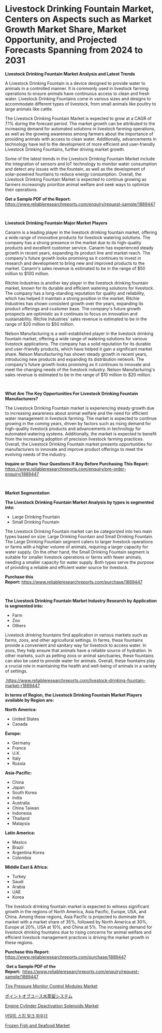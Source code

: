 <p><h1>Livestock Drinking Fountain Market, Centers on Aspects such as Market Growth Market Share, Market Opportunity, and Projected Forecasts Spanning from 2024 to 2031</h1></p><p><strong>Livestock Drinking Fountain Market Analysis and Latest Trends</strong></p>
<p><p>A Livestock Drinking Fountain is a device designed to provide water to animals in a controlled manner. It is commonly used in livestock farming operations to ensure animals have continuous access to clean and fresh water. Livestock Drinking Fountains come in various sizes and designs to accommodate different types of livestock, from small animals like poultry to large animals like cattle.</p><p>The Livestock Drinking Fountain Market is expected to grow at a CAGR of 7.1% during the forecast period. The market growth can be attributed to the increasing demand for automated solutions in livestock farming operations, as well as the growing awareness among farmers about the importance of providing animals with access to clean water. Additionally, advancements in technology have led to the development of more efficient and user-friendly Livestock Drinking Fountains, further driving market growth.</p><p>Some of the latest trends in the Livestock Drinking Fountain Market include the integration of sensors and IoT technology to monitor water consumption and detect any issues with the fountain, as well as the development of solar-powered fountains to reduce energy consumption. Overall, the Livestock Drinking Fountain Market is expected to continue growing as farmers increasingly prioritize animal welfare and seek ways to optimize their operations.</p></p>
<p><strong>Get a Sample PDF of the Report:&nbsp;</strong> <a href="https://www.reliableresearchreports.com/enquiry/request-sample/1889447">https://www.reliableresearchreports.com/enquiry/request-sample/1889447</a></p>
<p>&nbsp;</p>
<p><strong>Livestock Drinking Fountain Major Market Players</strong></p>
<p><p>Canarm is a leading player in the livestock drinking fountain market, offering a wide range of innovative products for livestock watering solutions. The company has a strong presence in the market due to its high-quality products and excellent customer service. Canarm has experienced steady growth in recent years, expanding its product line and market reach. The company's future growth looks promising as it continues to invest in research and development to bring new and improved products to the market. Canarm's sales revenue is estimated to be in the range of $50 million to $100 million.</p><p>Ritchie Industries is another key player in the livestock drinking fountain market, known for its durable and efficient watering solutions for livestock. The company has a long-standing reputation for quality and reliability, which has helped it maintain a strong position in the market. Ritchie Industries has shown consistent growth over the years, expanding its product offerings and customer base. The company's future growth prospects are optimistic as it continues to focus on innovation and sustainability. Ritchie Industries' sales revenue is estimated to be in the range of $20 million to $50 million.</p><p>Nelson Manufacturing is a well-established player in the livestock drinking fountain market, offering a wide range of watering solutions for various livestock applications. The company has a solid reputation for its durable and user-friendly products, which have helped it gain a significant market share. Nelson Manufacturing has shown steady growth in recent years, introducing new products and expanding its distribution network. The company's future growth looks promising as it continues to innovate and meet the changing needs of the livestock industry. Nelson Manufacturing's sales revenue is estimated to be in the range of $10 million to $20 million.</p></p>
<p>&nbsp;</p>
<p><strong>What Are The Key Opportunities For Livestock Drinking Fountain Manufacturers?</strong></p>
<p><p>The Livestock Drinking Fountain market is experiencing steady growth due to increasing awareness about animal welfare and the need for efficient water management in livestock farming. The market is expected to continue growing in the coming years, driven by factors such as rising demand for high-quality livestock products and advancements in technology for automated watering systems. Additionally, the market is expected to benefit from the increasing adoption of precision livestock farming practices. Overall, the Livestock Drinking Fountain market presents opportunities for manufacturers to innovate and improve product offerings to meet the evolving needs of the industry.</p></p>
<p><strong>Inquire or Share Your Questions If Any Before Purchasing This Report:</strong> <a href="https://www.reliableresearchreports.com/enquiry/pre-order-enquiry/1889447">https://www.reliableresearchreports.com/enquiry/pre-order-enquiry/1889447</a></p>
<p>&nbsp;</p>
<p><strong>Market Segmentation</strong></p>
<p><strong>The Livestock Drinking Fountain Market Analysis by types is segmented into:</strong></p>
<p><ul><li>Large Drinking Fountain</li><li>Small Drinking Fountain</li></ul></p>
<p><p>The Livestock Drinking Fountain market can be categorized into two main types based on size: Large Drinking Fountain and Small Drinking Fountain. The Large Drinking Fountain segment caters to larger livestock operations or farms with a higher volume of animals, requiring a larger capacity for water supply. On the other hand, the Small Drinking Fountain segment is suitable for smaller livestock operations or farms with fewer animals, needing a smaller capacity for water supply. Both types serve the purpose of providing a reliable and efficient water source for livestock.</p></p>
<p><strong>Purchase this Report:&nbsp;</strong><a href="https://www.reliableresearchreports.com/purchase/1889447">https://www.reliableresearchreports.com/purchase/1889447</a></p>
<p>&nbsp;</p>
<p><strong>The Livestock Drinking Fountain Market Industry Research by Application is segmented into:</strong></p>
<p><ul><li>Farm</li><li>Zoo</li><li>Others</li></ul></p>
<p><p>Livestock drinking fountains find application in various markets such as farms, zoos, and other agricultural settings. In farms, these fountains provide a convenient and sanitary way for livestock to access water. In zoos, they help ensure that animals have a reliable source of hydration. In other markets, such as petting zoos or animal sanctuaries, these fountains can also be used to provide water for animals. Overall, these fountains play a crucial role in maintaining the health and well-being of animals in a variety of settings.</p></p>
<p><a href="https://www.reliableresearchreports.com/livestock-drinking-fountain-market-r1889447">&nbsp;https://www.reliableresearchreports.com/livestock-drinking-fountain-market-r1889447</a></p>
<p><strong>In terms of Region, the Livestock Drinking Fountain Market Players available by Region are:</strong></p>
<p>
    <p> <strong> North America: </strong>
        <ul>
            <li>United States</li>
            <li>Canada</li>
        </ul>
        </p> 
    <p> <strong> Europe: </strong>
        <ul>
            <li>Germany</li>
            <li>France</li>
            <li>U.K.</li>
            <li>Italy</li>
            <li>Russia</li>
        </ul>
        </p> 
    <p> <strong> Asia-Pacific: </strong>
        <ul>
            <li>China</li>
            <li>Japan</li>
            <li>South Korea</li>
            <li>India</li>
            <li>Australia</li>
            <li>China Taiwan</li>
            <li>Indonesia</li>
            <li>Thailand</li>
            <li>Malaysia</li>
        </ul>
        </p> 
    <p> <strong> Latin America: </strong>
        <ul>
            <li>Mexico</li>
            <li>Brazil</li>
            <li>Argentina Korea</li>
            <li>Colombia</li>
        </ul>
        </p> 
    <p> <strong> Middle East & Africa: </strong>
        <ul>
            <li>Turkey</li>
            <li>Saudi</li>
            <li>Arabia</li>
            <li>UAE</li>
            <li>Korea</li>
        </ul>
    </p>
    </p>
<p><p>The livestock drinking fountain market is expected to witness significant growth in the regions of North America, Asia Pacific, Europe, USA, and China. Among these regions, Asia Pacific is projected to dominate the market with a market share of 35%, followed by North America at 30%, Europe at 20%, USA at 10%, and China at 5%. The increasing demand for livestock drinking fountains due to rising concerns for animal welfare and efficient livestock management practices is driving the market growth in these regions.</p></p>
<p><strong>Purchase this Report: </strong><a href="https://www.reliableresearchreports.com/purchase/1889447">https://www.reliableresearchreports.com/purchase/1889447</a></p>
<p>&nbsp;<strong>Get a Sample PDF of the Report:&nbsp;&nbsp;</strong><a href="https://www.reliableresearchreports.com/enquiry/request-sample/1889447">https://www.reliableresearchreports.com/enquiry/request-sample/1889447</a></p>
<p><strong></strong></p>
<p><p><a href="https://github.com/zmnbyevx75/Market-Research-Report-List-1/blob/main/tire-pressure-monitor-control-modules-market.md">Tire Pressure Monitor Control Modules Market</a></p><p><a href="https://github.com/ksxzwxabcuynh011/Market-Research-Report-List-2/blob/main/4982334115379.md">ポイントオブユース水蒸留システム</a></p><p><a href="https://github.com/kmatchooka/Market-Research-Report-List-1/blob/main/engine-cylinder-deactivation-solenoids-market.md">Engine Cylinder Deactivation Solenoids Market</a></p><p><a href="https://github.com/apple8975768/Market-Research-Report-List-1/blob/main/2779804124862.md">어덜트 스킴 밀크 파우더</a></p><p><a href="https://issuu.com/reportprime-2/docs/frozen-fish-and-seafood-market-size-2030.pptx">Frozen Fish and Seafood Market</a></p></p>